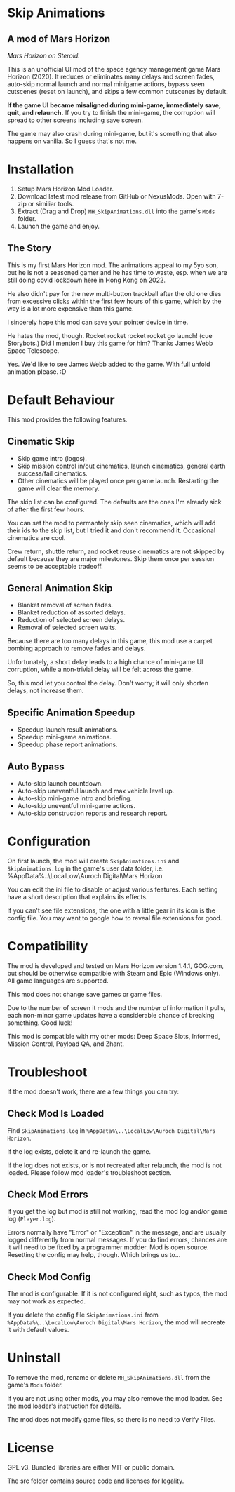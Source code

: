 # Skip Animations #
## A mod of Mars Horizon ##

*Mars Horizon on Steroid.*

This is an unofficial UI mod of the space agency management game Mars Horizon (2020).
It reduces or eliminates many delays and screen fades, auto-skip normal launch and normal minigame actions, bypass seen cutscenes (reset on launch), and skips a few common cutscenes by default.

**If the game UI became misaligned during mini-game, immediately save, quit, and relaunch.**
If you try to finish the mini-game, the corruption will spread to other screens including save screen.

The game may also crash during mini-game, but it's something that also happens on vanilla.  So I guess that's not me.


# Installation #

1. Setup Mars Horizon Mod Loader.
2. Download latest mod release from GitHub or NexusMods.  Open with 7-zip or similiar tools.
3. Extract (Drag and Drop) `MH_SkipAnimations.dll` into the game's `Mods` folder.
4. Launch the game and enjoy.


## The Story ##

This is my first Mars Horizon mod.
The animations appeal to my 5yo son, but he is not a seasoned gamer and he has time to waste,
esp. when we are still doing covid lockdown here in Hong Kong on 2022.

He also didn't pay for the new multi-button trackball after the old one dies from excessive clicks within the first few hours of this game,
which by the way is a lot more expensive than this game.

I sincerely hope this mod can save your pointer device in time.

He hates the mod, though.  Rocket rocket rocket rocket go launch! (cue Storybots.)
Did I mention I buy this game for him?  Thanks James Webb Space Telescope.

Yes.  We'd like to see James Webb added to the game.  With full unfold animation please. :D


# Default Behaviour #

This mod provides the following features.

## Cinematic Skip ##

* Skip game intro (logos).
* Skip mission control in/out cinematics, launch cinematics, general earth success/fail cinematics.
* Other cinematics will be played once per game launch.  Restarting the game will clear the memory.

The skip list can be configured.  The defaults are the ones I'm already sick of after the first few hours.

You can set the mod to permantely skip seen cinematics, which will add their ids to the skip list,
but I tried it and don't recommend it.  Occasional cinematics are cool.

Crew return, shuttle return, and rocket reuse cinematics are not skipped by default because they are major milestones.
Skip them once per session seems to be acceptable tradeoff.

## General Animation Skip ##

* Blanket removal of screen fades.
* Blanket reduction of assorted delays.
* Reduction of selected screen delays.
* Removal of selected screen waits.

Because there are too many delays in this game,
this mod use a carpet bombing approach to remove fades and delays.

Unfortunately, a short delay leads to a high chance of mini-game UI corruption,
while a non-trivial delay will be felt across the game.

So, this mod let you control the delay.
Don't worry; it will only shorten delays, not increase them.

## Specific Animation Speedup ##

* Speedup launch result animations.
* Speedup mini-game animations.
* Speedup phase report animations.

## Auto Bypass ##

* Auto-skip launch countdown.
* Auto-skip uneventful launch and max vehicle level up.
* Auto-skip mini-game intro and briefing.
* Auto-skip uneventful mini-game actions.
* Auto-skip construction reports and research report.


# Configuration #

On first launch, the mod will create `SkipAnimations.ini` and `SkipAnimations.log` in the game's user data folder,
i.e. %AppData%\..\LocalLow\Auroch Digital\Mars Horizon

You can edit the ini file to disable or adjust various features.
Each setting have a short description that explains its effects.

If you can't see file extensions, the one with a little gear in its icon is the config file.
You may want to google how to reveal file extensions for good.


# Compatibility #

The mod is developed and tested on Mars Horizon version 1.4.1, GOG.com,
but should be otherwise compatible with Steam and Epic (Windows only).
All game languages are supported.

This mod does not change save games or game files.

Due to the number of screen it mods and the number of information it pulls,
each non-minor game updates have a considerable chance of breaking something.
Good luck!

This mod is compatible with my other mods: Deep Space Slots, Informed, Mission Control, Payload QA, and Zhant.


# Troubleshoot #

If the mod doesn't work, there are a few things you can try:

## Check Mod Is Loaded

Find `SkipAnimations.log` in `%AppData%\..\LocalLow\Auroch Digital\Mars Horizon`.

If the log exists, delete it and re-launch the game.

If the log does not exists, or is not recreated after relaunch, the mod is not loaded.
Please follow mod loader's troubleshoot section.

## Check Mod Errors

If you get the log but mod is still not working, read the mod log and/or game log (`Player.log`).

Errors normally have "Error" or "Exception" in the message, and are usually logged differently from normal messages.
If you do find errors, chances are it will need to be fixed by a programmer modder.  Mod is open source.
Resetting the config may help, though.  Which brings us to...

## Check Mod Config

The mod is configurable.  If it is not configured right, such as typos, the mod may not work as expected.

If you delete the config file `SkipAnimations.ini` from `%AppData%\..\LocalLow\Auroch Digital\Mars Horizon`,
the mod will recreate it with default values.


# Uninstall #

To remove the mod, rename or delete `MH_SkipAnimations.dll` from the game's `Mods` folder.

If you are not using other mods, you may also remove the mod loader.
See the mod loader's instruction for details.

The mod does not modify game files, so there is no need to Verify Files.


# License #

GPL v3.  Bundled libraries are either MIT or public domain.

The src folder contains source code and licenses for legality.